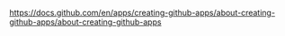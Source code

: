 https://docs.github.com/en/apps/creating-github-apps/about-creating-github-apps/about-creating-github-apps
